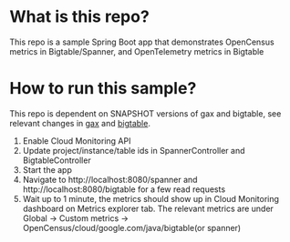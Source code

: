 # What is this repo?
This repo is a sample Spring Boot app that demonstrates OpenCensus metrics in Bigtable/Spanner, and OpenTelemetry metrics in Bigtable

# How to run this sample?
This repo is dependent on SNAPSHOT versions of gax and bigtable, see relevant changes in [gax](https://github.com/googleapis/sdk-platform-java/pull/1807) and [bigtable](https://github.com/googleapis/java-bigtable/pull/1813).
1. Enable Cloud Monitoring API
2. Update project/instance/table ids in SpannerController and BigtableController
2. Start the app
3. Navigate to http://localhost:8080/spanner and http://localhost:8080/bigtable for a few read requests
4. Wait up to 1 minute, the metrics should show up in Cloud Monitoring dashboard on Metrics explorer tab. The relevant metrics are under Global -> Custom metrics -> OpenCensus/cloud/google.com/java/bigtable(or spanner)
